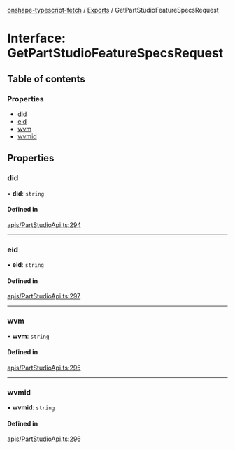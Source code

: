 [onshape-typescript-fetch](../README.md) / [Exports](../modules.md) / GetPartStudioFeatureSpecsRequest

# Interface: GetPartStudioFeatureSpecsRequest

## Table of contents

### Properties

- [did](GetPartStudioFeatureSpecsRequest.md#did)
- [eid](GetPartStudioFeatureSpecsRequest.md#eid)
- [wvm](GetPartStudioFeatureSpecsRequest.md#wvm)
- [wvmid](GetPartStudioFeatureSpecsRequest.md#wvmid)

## Properties

### did

• **did**: `string`

#### Defined in

[apis/PartStudioApi.ts:294](https://github.com/toebes/onshape-typescript-fetch/blob/3e11ae1/apis/PartStudioApi.ts#L294)

___

### eid

• **eid**: `string`

#### Defined in

[apis/PartStudioApi.ts:297](https://github.com/toebes/onshape-typescript-fetch/blob/3e11ae1/apis/PartStudioApi.ts#L297)

___

### wvm

• **wvm**: `string`

#### Defined in

[apis/PartStudioApi.ts:295](https://github.com/toebes/onshape-typescript-fetch/blob/3e11ae1/apis/PartStudioApi.ts#L295)

___

### wvmid

• **wvmid**: `string`

#### Defined in

[apis/PartStudioApi.ts:296](https://github.com/toebes/onshape-typescript-fetch/blob/3e11ae1/apis/PartStudioApi.ts#L296)

